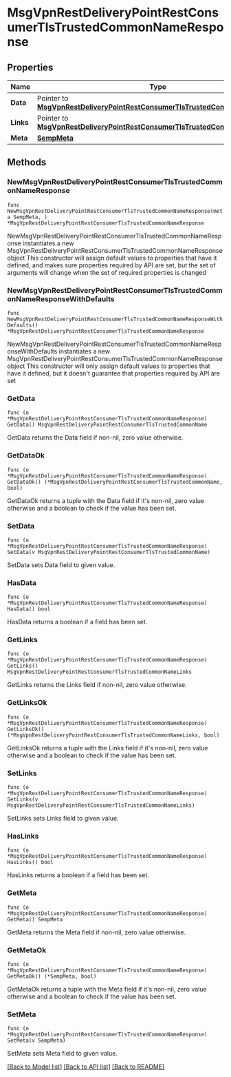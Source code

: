 # MsgVpnRestDeliveryPointRestConsumerTlsTrustedCommonNameResponse

## Properties

Name | Type | Description | Notes
------------ | ------------- | ------------- | -------------
**Data** | Pointer to [**MsgVpnRestDeliveryPointRestConsumerTlsTrustedCommonName**](MsgVpnRestDeliveryPointRestConsumerTlsTrustedCommonName.md) |  | [optional] 
**Links** | Pointer to [**MsgVpnRestDeliveryPointRestConsumerTlsTrustedCommonNameLinks**](MsgVpnRestDeliveryPointRestConsumerTlsTrustedCommonNameLinks.md) |  | [optional] 
**Meta** | [**SempMeta**](SempMeta.md) |  | 

## Methods

### NewMsgVpnRestDeliveryPointRestConsumerTlsTrustedCommonNameResponse

`func NewMsgVpnRestDeliveryPointRestConsumerTlsTrustedCommonNameResponse(meta SempMeta, ) *MsgVpnRestDeliveryPointRestConsumerTlsTrustedCommonNameResponse`

NewMsgVpnRestDeliveryPointRestConsumerTlsTrustedCommonNameResponse instantiates a new MsgVpnRestDeliveryPointRestConsumerTlsTrustedCommonNameResponse object
This constructor will assign default values to properties that have it defined,
and makes sure properties required by API are set, but the set of arguments
will change when the set of required properties is changed

### NewMsgVpnRestDeliveryPointRestConsumerTlsTrustedCommonNameResponseWithDefaults

`func NewMsgVpnRestDeliveryPointRestConsumerTlsTrustedCommonNameResponseWithDefaults() *MsgVpnRestDeliveryPointRestConsumerTlsTrustedCommonNameResponse`

NewMsgVpnRestDeliveryPointRestConsumerTlsTrustedCommonNameResponseWithDefaults instantiates a new MsgVpnRestDeliveryPointRestConsumerTlsTrustedCommonNameResponse object
This constructor will only assign default values to properties that have it defined,
but it doesn't guarantee that properties required by API are set

### GetData

`func (o *MsgVpnRestDeliveryPointRestConsumerTlsTrustedCommonNameResponse) GetData() MsgVpnRestDeliveryPointRestConsumerTlsTrustedCommonName`

GetData returns the Data field if non-nil, zero value otherwise.

### GetDataOk

`func (o *MsgVpnRestDeliveryPointRestConsumerTlsTrustedCommonNameResponse) GetDataOk() (*MsgVpnRestDeliveryPointRestConsumerTlsTrustedCommonName, bool)`

GetDataOk returns a tuple with the Data field if it's non-nil, zero value otherwise
and a boolean to check if the value has been set.

### SetData

`func (o *MsgVpnRestDeliveryPointRestConsumerTlsTrustedCommonNameResponse) SetData(v MsgVpnRestDeliveryPointRestConsumerTlsTrustedCommonName)`

SetData sets Data field to given value.

### HasData

`func (o *MsgVpnRestDeliveryPointRestConsumerTlsTrustedCommonNameResponse) HasData() bool`

HasData returns a boolean if a field has been set.

### GetLinks

`func (o *MsgVpnRestDeliveryPointRestConsumerTlsTrustedCommonNameResponse) GetLinks() MsgVpnRestDeliveryPointRestConsumerTlsTrustedCommonNameLinks`

GetLinks returns the Links field if non-nil, zero value otherwise.

### GetLinksOk

`func (o *MsgVpnRestDeliveryPointRestConsumerTlsTrustedCommonNameResponse) GetLinksOk() (*MsgVpnRestDeliveryPointRestConsumerTlsTrustedCommonNameLinks, bool)`

GetLinksOk returns a tuple with the Links field if it's non-nil, zero value otherwise
and a boolean to check if the value has been set.

### SetLinks

`func (o *MsgVpnRestDeliveryPointRestConsumerTlsTrustedCommonNameResponse) SetLinks(v MsgVpnRestDeliveryPointRestConsumerTlsTrustedCommonNameLinks)`

SetLinks sets Links field to given value.

### HasLinks

`func (o *MsgVpnRestDeliveryPointRestConsumerTlsTrustedCommonNameResponse) HasLinks() bool`

HasLinks returns a boolean if a field has been set.

### GetMeta

`func (o *MsgVpnRestDeliveryPointRestConsumerTlsTrustedCommonNameResponse) GetMeta() SempMeta`

GetMeta returns the Meta field if non-nil, zero value otherwise.

### GetMetaOk

`func (o *MsgVpnRestDeliveryPointRestConsumerTlsTrustedCommonNameResponse) GetMetaOk() (*SempMeta, bool)`

GetMetaOk returns a tuple with the Meta field if it's non-nil, zero value otherwise
and a boolean to check if the value has been set.

### SetMeta

`func (o *MsgVpnRestDeliveryPointRestConsumerTlsTrustedCommonNameResponse) SetMeta(v SempMeta)`

SetMeta sets Meta field to given value.



[[Back to Model list]](../README.md#documentation-for-models) [[Back to API list]](../README.md#documentation-for-api-endpoints) [[Back to README]](../README.md)


